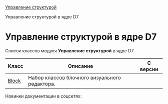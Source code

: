 [Управление структурой](/api_help/fileman/index.php)

Управление структурой в ядре D7

Управление структурой в ядре D7
===============================

Список классов модуля **Управление структурой** в ядре D7

| Класс | Описание | С версии |
| --- | --- | --- |
| [Block](https://dev.1c-bitrix.ru/api_d7/bitrix/fileman/block/index.php) | Набор классов блочного визуального редактора. |  |

Новинки документации в соцсетях: